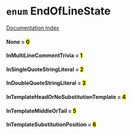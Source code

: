# `enum` EndOfLineState

[Documentation Index](../README.md)

#### None = <mark>0</mark>



#### InMultiLineCommentTrivia = <mark>1</mark>



#### InSingleQuoteStringLiteral = <mark>2</mark>



#### InDoubleQuoteStringLiteral = <mark>3</mark>



#### InTemplateHeadOrNoSubstitutionTemplate = <mark>4</mark>



#### InTemplateMiddleOrTail = <mark>5</mark>



#### InTemplateSubstitutionPosition = <mark>6</mark>



